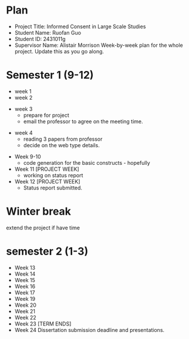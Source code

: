 # Plan
* Project Title: Informed Consent in Large Scale Studies
* Student Name: Ruofan Guo
* Student ID: 2431011g
* Supervisor Name: Alistair Morrison
Week-by-week plan for the whole project. Update this as you go along.
# Semester 1 (9-12)
* week 1
* week 2
+ week 3
  - prepare for project
  - email the professor to agree on the meeting time.
* week 4
  - reading 3 papers from professor
  - decide on the web type details.
+ Week 9-10
  - code generation for the basic constructs - hopefully
+ Week 11 [PROJECT WEEK]
  - working on status report
+ Week 12 [PROJECT WEEK] 
  - Status report submitted.
# Winter break
extend the project if have time
# semester 2 (1-3)
* Week 13
* Week 14
* Week 15
* Week 16
* Week 17
* Week 19
* Week 20
* Week 21
* Week 22
* Week 23 [TERM ENDS]
* Week 24 Dissertation submission deadline and presentations.
